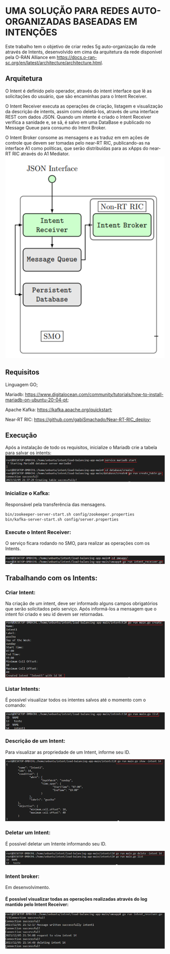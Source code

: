 # UMA SOLUÇÃO PARA REDES AUTO-ORGANIZADAS BASEADAS EM INTENÇÕES
Este trabalho tem o objetivo de criar redes 5g auto-organização da rede através de Intents, 
desenvolvido em cima da arquitetura da rede disponível pela O-RAN Alliance em https://docs.o-ran-sc.org/en/latest/architecture/architecture.html.

## Arquitetura

O Intent é definido pelo operador, através do intent interface que lê as solicitações do usuário, que são encaminhas para o Intent Receiver.

O Intent Receiver executa as operações de criação, listagem e visualização da descrição de intents, assim como deletá-los, através de uma interface REST com dados JSON. Quando um intente é criado o Intent Receiver verifica a sanidade e, se sã, é salvo em uma DataBase e publicado no Message Queue para consumo do Intent Broker.

O Intent Broker consome as mensagens e as traduz em em ações de controle que devem ser tomadas pelo near-RT RIC, publicando-as na interface A1 como políticas, que serão distribuídas para as xApps do near-RT RIC através do A1 Mediator.
![Alt text](/arqu.png)

## Requisitos 
Linguagem GO;

Mariadb: https://www.digitalocean.com/community/tutorials/how-to-install-mariadb-on-ubuntu-20-04-pt;

Apache Kafka: https://kafka.apache.org/quickstart;

Near-RT RIC: https://github.com/gabiSmachado/Near-RT-RIC_deploy;

## Execução

Após a instalação de todo os requisitos, inicialize o Mariadb crie a tabela para salvar os intents:
![Alt text](/imgs/createTable.png)


### Inicialize o Kafka: 
Responsável pela transferência das mensagens.
```
bin/zookeeper-server-start.sh config/zookeeper.properties
bin/kafka-server-start.sh config/server.properties
```
### Execute o Intent Receiver: 

O serviço ficara rodando no SMO, para realizar as operações com os Intents.

![Alt text](/imgs/receiver.png)

## Trabalhando com os Intents:

### Criar Intent: 
Na criação de um intent, deve ser informado alguns campos obrigatórios que serão solicitados pelo serviço.
Após informá-los a mensagem que o intent foi criado e seu id devem ser retornadas.

![Alt text](/imgs/createIntent.png)

### Listar Intents: 
É possível visualizar todos os intentes salvos até o momento com o comando:

![Alt text](/imgs/listIntent.png)

### Descrição de um Intent: 
Para visualizar as propriedade de um Intent, informe seu ID.

![Alt text](/imgs/show.png)

### Deletar um Intent:
É possível deletar um Intente informando seu ID.

![Alt text](/imgs/delete.png)

### Intent broker:
Em desenvolvimento.

#### É possível visualizar todas as operações realizadas através do log mantido pelo Intent Receiver:

![Alt text](/imgs/log.png)
